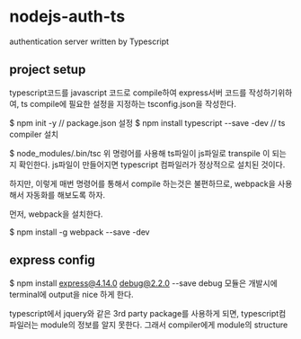 # nodejs-auth-ts
authentication server written by Typescript

## project setup
typescript코드를 javascript 코드로 compile하여 express서버 코드를 작성하기위하여,
ts compile에 필요한 설정을 지정하는 tsconfig.json을 작성한다.

$ npm init -y  // package.json 설정
$ npm install typescript --save -dev // ts compiler 설치

$ node_modules/.bin/tsc 
위 명령어를 사용해 ts파일이 js파일로 transpile 이 되는지 확인한다. 
js파일이 만들어지면 typescript 컴파일러가 정상적으로 설치된 것이다. 

하지만, 이렇게 매번 명령어를 통해서 compile 하는것은 불편하므로, 
webpack을 사용해서 자동화를 해보도록 하자.

먼저, webpack을 설치한다. 

$ npm install -g webpack --save -dev

## express config
$ npm install express@4.14.0 debug@2.2.0 --save
debug 모듈은 개발시에 terminal에 output을 nice 하게 한다.

typescript에서 jquery와 같은 3rd party package를 사용하게 되면, typescript컴파일러는
module의 정보를 알지 못한다. 그래서 compiler에게 module의 structure 